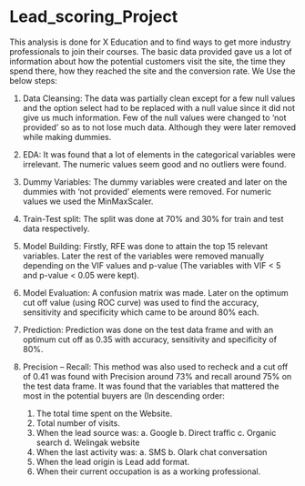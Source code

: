 # Lead_scoring_Project
This analysis is done for X Education and to find ways to get more industry professionals to join their
courses. The basic data provided gave us a lot of information about how the potential customers visit
the site, the time they spend there, how they reached the site and the conversion rate. We Use the
below steps:
1. Data Cleansing: The data was partially clean except for a few null values and the option select had
to be replaced with a null value since it did not give us much information. Few of the null values were
changed to ‘not provided’ so as to not lose much data. Although they were later removed while making
dummies.

2. EDA: It was found that a lot of elements in the categorical variables were irrelevant. The numeric
values seem good and no outliers were found.

3. Dummy Variables: The dummy variables were created and later on the dummies with ‘not
provided’ elements were removed. For numeric values we used the MinMaxScaler.

4. Train-Test split: The split was done at 70% and 30% for train and test data respectively.

5. Model Building: Firstly, RFE was done to attain the top 15 relevant variables. Later the rest of the
variables were removed manually depending on the VIF values and p-value (The variables with VIF <
5 and p-value < 0.05 were kept).

6. Model Evaluation: A confusion matrix was made. Later on the optimum cut off value (using ROC
curve) was used to find the accuracy, sensitivity and specificity which came to be around 80% each.

7. Prediction: Prediction was done on the test data frame and with an optimum cut off as 0.35 with
accuracy, sensitivity and specificity of 80%.

8. Precision – Recall: This method was also used to recheck and a cut off of 0.41 was found with
Precision around 73% and recall around 75% on the test data frame. It was found that the variables
that mattered the most in the potential buyers are (In descending order:
    1. The total time spent on the Website.
    2. Total number of visits.
    3. When the lead source was:
       a. Google
       b. Direct traffic
       c. Organic search
       d. Welingak website
    4. When the last activity was:
       a. SMS
       b. Olark chat conversation
    5. When the lead origin is Lead add format.
    6. When their current occupation is as a working professional.
